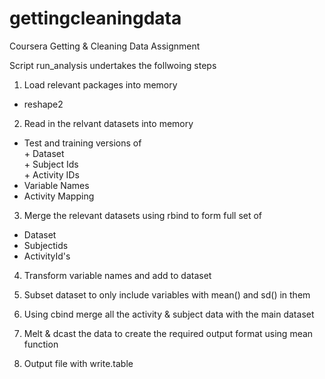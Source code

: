 # gettingcleaningdata
Coursera Getting &amp; Cleaning Data Assignment

Script run_analysis undertakes the follwoing steps

1. Load relevant packages into memory  
* reshape2

2. Read in the relvant datasets into memory  
* Test and training versions of  
        + Dataset  
        + Subject Ids  
        + Activity IDs  
* Variable Names  
* Activity Mapping  
        
3. Merge the relevant datasets using rbind to form full set of  
* Dataset  
* Subjectids  
* ActivityId's  

4. Transform variable names and add to dataset

5. Subset dataset to only include variables with mean() and sd() in them

6. Using cbind merge all the activity & subject data with the main dataset

7. Melt & dcast the data to create the required output format using mean 
function

8. Output file with write.table

